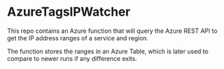 # AzureTagsIPWatcher

This repo contains an Azure function that will query the Azure REST API to get the IP address ranges of a service and region.

The function stores the ranges in an Azure Table, which is later used to compare to newer runs if any difference exits.
